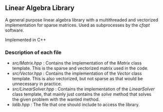 ## Linear Algebra Library

A general purpose linear algebra library with a multithreaded and vectorized implementation for sparse matrices. Used as subprocesses by the _cfopt_ software.

Implemented in C++

### Description of each file

- _src/Matrix.hpp_ : Contains the implementation of the _Matrix_ class template. This is the sparse and vectorized matrix used in the code.
- _src/Vector.hpp_ : Contains the implementation of the _Vector_ class template. This is also vectorized, but not sparse as that would be unnecessary in practice.
- _src/LinearSolver.hpp_ : Contains the implementation of the _LinearSolver_ class template, that mainly just contains the _solve_ method that solves the given problem with the wanted method.
- _lalib.hpp_ : The file that one should include to access the library.